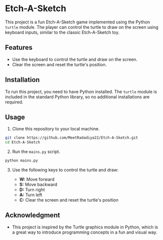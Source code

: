 # Etch-A-Sketch

This project is a fun Etch-A-Sketch game implemented using the Python `turtle` module. The player can control the turtle to draw on the screen using keyboard inputs, similar to the classic Etch-A-Sketch toy.

## Features

- Use the keyboard to control the turtle and draw on the screen.
- Clear the screen and reset the turtle's position.

## Installation

To run this project, you need to have Python installed. The `turtle` module is included in the standard Python library, so no additional installations are required.

## Usage

1. Clone this repository to your local machine.

```bash
git clone https://github.com/MeetRadadiya22/Etch-A-Sketch.git
cd Etch-A-Sketch
```

2. Run the `mains.py` script.

```bash
python mains.py
```

3. Use the following keys to control the turtle and draw:

   - **W:** Move forward
   - **S:** Move backward
   - **D:** Turn right
   - **A:** Turn left
   - **C:** Clear the screen and reset the turtle's position


## Acknowledgment

- This project is inspired by the Turtle graphics module in Python, which is a great way to introduce programming concepts in a fun and visual way.
